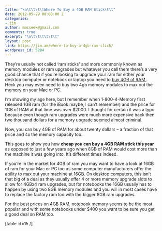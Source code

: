 ```yaml
---
title: "\n\t\t\t\tWhere To Buy a 4GB RAM Stick\t\t"
date: 2012-05-29 00:00:00 Z
categories:
- jim
author: macseek@gmail.com
comments: true
excerpt: "\n\t\t\t\t\t\t"
layout: post
link: https://jim.am/where-to-buy-a-4gb-ram-stick/
wordpress_id: 5284
---
```


They’re usually not called ‘ram sticks’ and more commonly known as memory modules or ram upgrades but whatever you call them there’s a very good chance that if you’re looking to upgrade your ram for either your desktop computer or notebook or laptop you need to [buy 4GB of RAM ](http://www.amazon.com/mn/search/?_encoding=UTF8&tag=ramseeker-20&linkCode=ur2&camp=1789&creative=390957&field-keywords=4gb%20RAM&url=search-alias%3Daps). Heck you may even need to buy two 4gb memory modules to max out the memory on your Mac or PC.




I’m showing my age here, but I remember when 1-800-4-Memory first released 1GB ram (for the iBook maybe, I can’t remember) and the price for 1GB of RAM at that time was over $2000. I thought for certain it was a typo because even though ram upgrades were much more expensive back then two thousand dollars for a memory upgrade seemed almost criminal.




Now, you can buy 4GB of RAM for about twenty dollars – a fraction of that price and 4x the memory capacity too.




This goes to show you how **cheap you can buy a 4GB RAM stick this year** as opposed to just a few years ago when 8GB of RAM would cost more than the machine it was going into. It’s different times indeed.




If you’re in the market for 4GB of ram you may want to have a look at 16GB of ram for your Mac or PC too as some computer manufacturers offer the ability to max out your machine at 16GB. On desktop computers, this isn’t that big of a deal as they usually offer 4 or more memory upgrade slots to allow for 4GBx4 ram upgrades, but for notebooks the 16GB usually has to happen by using two 8GB memory modules and you will in most cases have to replace the factory ram too with the bigger 8GB ram upgrades.




For the best prices on 4GB RAM, notebook memory seems to be the most popular and with some notebooks under $400 you want to be sure you get a good deal on RAM too.




[table id=15 /]


		
